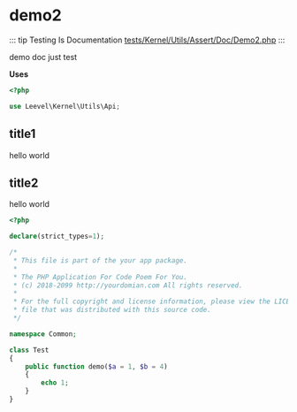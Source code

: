 # demo2

::: tip Testing Is Documentation
[tests/Kernel/Utils/Assert/Doc/Demo2.php](https://github.com/hunzhiwange/framework/blob/master/tests/Kernel/Utils/Assert/Doc/Demo2.php)
:::

demo doc
just test

**Uses**

``` php
<?php

use Leevel\Kernel\Utils\Api;
```

## title1

hello
world

## title2

hello
world

``` php
<?php

declare(strict_types=1);

/*
 * This file is part of the your app package.
 *
 * The PHP Application For Code Poem For You.
 * (c) 2018-2099 http://yourdomian.com All rights reserved.
 *
 * For the full copyright and license information, please view the LICENSE
 * file that was distributed with this source code.
 */

namespace Common;

class Test
{
    public function demo($a = 1, $b = 4)
    {
        echo 1;
    }
}
```